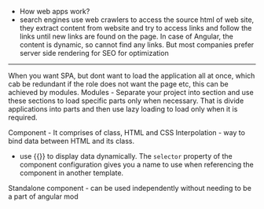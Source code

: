 - How web apps work?
- search engines use web crawlers to access the source html of web site, they extract content from website and try to access links and follow the links until new links are found on the page.
In case of Angular, the content is dynamic, so cannot find any links.
But most companies prefer server side rendering for SEO for optimization
----------
When you want SPA, but dont want to load the application all at once, which cab be redundant if the role does not want the page etc, this can be achieved by modules.
Modules - Separate your project into section and use these sections to load specific parts only when necessary. That is divide applications into parts and then use lazy loading to load only when it is required.

Component - It comprises of class, HTML and CSS
Interpolation - way to bind data between HTML and its class. 
- use {{}} to display data dynamically.
The `selector` property of the component configuration gives you a name to use when referencing the component in another template.

Standalone component - can be used independently without needing to be a part of angular mod